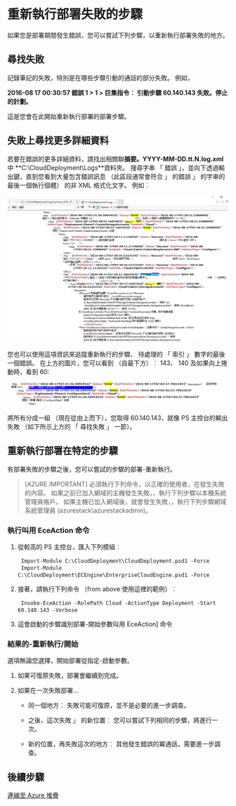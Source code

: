 <properties
    pageTitle="重新執行失敗的步驟部署 |Microsoft Azure"
    description="如果您是部署期間發生錯誤，您可以嘗試下列步驟，以重新執行部署失敗的地方。"
    services="azure-stack"
    documentationCenter=""
    authors="ErikjeMS"
    manager="byronr"
    editor=""/>

<tags
    ms.service="azure-stack"
    ms.workload="na"
    ms.tgt_pltfrm="na"
    ms.devlang="na"
    ms.topic="get-started-article"
    ms.date="09/26/2016"
    ms.author="erikje"/>
    
# <a name="rerun-a-deployment-from-a-failed-step"></a>重新執行部署失敗的步驟
  
如果您是部署期間發生錯誤，您可以嘗試下列步驟，以重新執行部署失敗的地方。

## <a name="find-the-failure"></a>尋找失敗

記錄筆記的失敗，特別是在哪些步驟引動的通話的部分失敗。 例如，

**2016-08 17 00:30:57 錯誤 1 > 1 > 巨集指令︰ 引動步驟 60.140.143 失敗。停止的計劃。**

這是您會在此開始重新執行部署的部署步驟。

## <a name="find-more-detail-on-the-failure"></a>失敗上尋找更多詳細資料

若要在錯誤的更多詳細資料，請找出相關聯**摘要。YYYY-MM-DD.tt.N.log.xml**中 **C:\CloudDeployment\Logs\**資料夾。
搜尋字串 「 錯誤 」，並向下透過輸出鍵，直到您看到大量包含錯誤訊息 （此區段通常會符合 」 的錯誤 」 的字串的最後一個執行個體） 的非 XML 格式化文字。 例如︰

![錯誤範例](media/azure-stack-rerun-deploy/image01.png)

您也可以使用這項資訊來追蹤重新執行的步驟、 待處理的 「 索引 」 數字的最後一個錯誤。 在上方的圖片，您可以看到 （自最下方）︰ 143、 140 及如果向上捲動時，看到 60:

![錯誤範例](media/azure-stack-rerun-deploy/image02.png)

將所有分成一組 （現在從由上而下），您取得 60.140.143，就像 PS 主控台的輸出失敗 （如下所示上方的 「 尋找失敗 」 一節）。

## <a name="rerun-the-deployment-at-a-specific-step"></a>重新執行部署在特定的步驟

有部署失敗的步驟之後，您可以嘗試的步驟的部署-重新執行。

> [AZURE.IMPORTANT] 必須執行下列命令，以正確的使用者，在發生失敗的內容。 如果之前已加入網域的主機發生失敗，，執行下列步驟以本機系統管理員帳戶。 如果主機已加入網域後，就會發生失敗，，執行下列步驟網域系統管理員 (azurestack\azurestackadmin)。

### <a name="execute-the-invoke-eceaction-command"></a>執行叫用 EceAction 命令

1. 從較高的 PS 主控台，匯入下列模組︰

        Import-Module C:\CloudDeployment\CloudDeployment.psd1 -Force
        Import-Module C:\CloudDeployment\ECEngine\EnterpriseCloudEngine.psd1 -Force 

2. 接著，請執行下列命令 （from above 使用這裡的範例）︰

        Invoke-EceAction -RolePath Cloud -ActionType Deployment -Start 60.140.143 -Verbose

3.  這會啟動的步驟識別部署-開始參數叫用 EceAction] 命令

### <a name="results-of-a--rerun-start"></a>結果的-重新執行/開始

選項無論您選擇，開始部署從指定-啟動參數。

1.  如果可復原失敗，部署會繼續到完成。

2.  如果在一次失敗部署...
    
    - 同一個地方︰ 失敗可能可復原，並不是必要的進一步調查。

    - 之後，這次失敗 」 的新位置︰ 您可以嘗試下列相同的步驟，將進行一次。

    - 新的位置，再失敗這次的地方︰ 其他發生錯誤的冪通話，需要進一步調查。

## <a name="next-steps"></a>後續步驟

[連線至 Azure 堆疊](azure-stack-connect-azure-stack.md)







